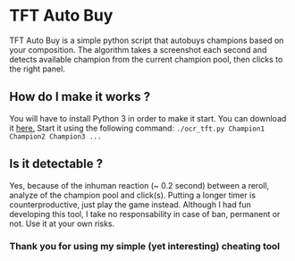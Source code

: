 # TFT Auto Buy
TFT Auto Buy is a simple python script that autobuys champions based on your composition.
The algorithm takes a screenshot each second and detects available champion from the current champion pool, then clicks to the right panel.

## How do I make it works ?
You will have to install Python 3 in order to make it start.
You can download it [here.](https://www.python.org/downloads/)
Start it using the following command: `./ocr_tft.py Champion1 Champion2 Champion3 ...`

## Is it detectable ?
Yes, because of the inhuman reaction (~ 0.2 second) between a reroll, analyze of the champion pool and click(s). Putting a longer timer is counterproductive, just play the game instead.
Although I had fun developing this tool, I take no responsability in case of ban, permanent or not.
Use it at your own risks.

### Thank you for using my simple (yet interesting) cheating tool
